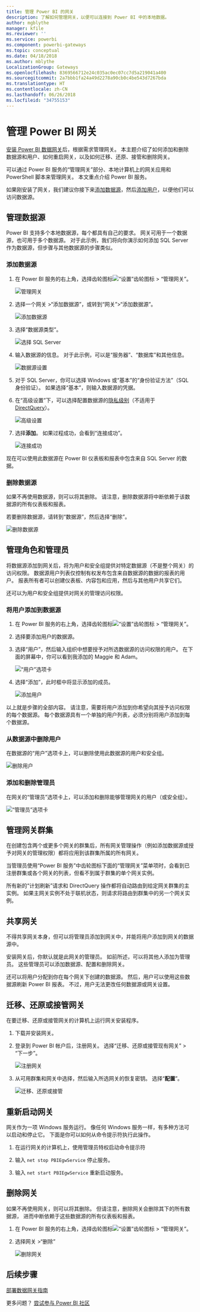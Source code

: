 ```yaml
---
title: 管理 Power BI 的网关
description: 了解如何管理网关，以便可以连接到 Power BI 中的本地数据。
author: mgblythe
manager: kfile
ms.reviewer: ''
ms.service: powerbi
ms.component: powerbi-gateways
ms.topic: conceptual
ms.date: 04/18/2018
ms.author: mblythe
LocalizationGroup: Gateways
ms.openlocfilehash: 8369566712e24c035ac0ec07cc7d5a219041a400
ms.sourcegitcommit: 2a7bbb1fa24a49d2278a90cb0c4be543d7267bda
ms.translationtype: HT
ms.contentlocale: zh-CN
ms.lasthandoff: 06/26/2018
ms.locfileid: "34755153"
---
```

# <a name="manage-a-power-bi-gateway"></a>管理 Power BI 网关

[安装 Power BI 数据网关](service-gateway-install.md)后，根据需求管理网关。 本主题介绍了如何添加和删除数据源和用户、如何重启网关，以及如何迁移、还原、接管和删除网关。 

可以通过 Power BI 服务的“管理网关”部分、本地计算机上的网关应用和 PowerShell 脚本来管理网关。 本文重点介绍 Power BI 服务。 

如果刚安装了网关，我们建议你接下来[添加数据源](#add-a-data-source)，然后[添加用户](#add-users-to-a-data-source)，以便他们可以访问数据源。


## <a name="manage-data-sources"></a>管理数据源

Power BI 支持多个本地数据源，每个都具有自己的要求。 网关可用于一个数据源，也可用于多个数据源。 对于此示例，我们将向你演示如何添加 SQL Server 作为数据源，但步骤与其他数据源的步骤类似。


### <a name="add-a-data-source"></a>添加数据源

1. 在 Power BI 服务的右上角，选择齿轮图标![“设置”齿轮图标](media/service-gateway-manage/icon-gear.png) > “管理网关”。

    ![管理网关](media/service-gateway-manage/manage-gateways.png)

2. 选择一个网关 >“添加数据源”，或转到“网关”>“添加数据源”。

    ![添加数据源](media/service-gateway-manage/add-data-source.png)

3. 选择“数据源类型”。

    ![选择 SQL Server](media/service-gateway-manage/select-sql-server.png)


4. 输入数据源的信息。 对于此示例，可以是“服务器”、“数据库”和其他信息。  

    ![数据源设置](media/service-gateway-manage/data-source-settings.png)

5. 对于 SQL Server，你可以选择 Windows 或“基本”的“身份验证方法”（SQL 身份验证）。  如果选择“基本”，则输入数据源的凭据。

6. 在“高级设置”下，可以选择配置数据源的[隐私级别](https://support.office.com/article/Privacy-levels-Power-Query-CC3EDE4D-359E-4B28-BC72-9BEE7900B540)（不适用于 [DirectQuery](desktop-directquery-about.md)）。

    ![高级设置](media/service-gateway-manage/advanced-settings.png)

7. 选择**添加**。 如果过程成功，会看到“连接成功”。

    ![连接成功](media/service-gateway-manage/connection-successful.png)

现在可以使用此数据源在 Power BI 仪表板和报表中包含来自 SQL Server 的数据。

### <a name="remove-a-data-source"></a>删除数据源

如果不再使用数据源，则可以将其删除。 请注意，删除数据源将中断依赖于该数据源的所有仪表板和报表。

若要删除数据源，请转到“数据源”，然后选择“删除”。

![删除数据源](media/service-gateway-manage/remove-data-source.png)


## <a name="manage-users-and-administrators"></a>管理角色和管理员

将数据源添加到网关后，将为用户和安全组提供对特定数据源（不是整个网关）的访问权限。 数据源用户列表仅控制有权发布包含来自数据源的数据的报表的用户。 报表所有者可以创建仪表板、内容包和应用，然后与其他用户共享它们。

还可以为用户和安全组提供对网关的管理访问权限。


### <a name="add-users-to-a-data-source"></a>将用户添加到数据源

1. 在 Power BI 服务的右上角，选择齿轮图标![“设置”齿轮图标](media/service-gateway-manage/icon-gear.png) > “管理网关”。

2. 选择要添加用户的数据源。

3. 选择“用户”，然后输入组织中想要授予对所选数据源的访问权限的用户。 在下面的屏幕中，你可以看到我添加的 Maggie 和 Adam。

    ![“用户”选项卡](media/service-gateway-manage/users-tab.png)

4. 选择“添加”，此时框中将显示添加的成员。

    ![添加用户](media/service-gateway-manage/add-user.png)

以上就是步骤的全部内容。 请注意，需要将用户添加到你希望向其授予访问权限的每个数据源。 每个数据源具有一个单独的用户列表，必须分别将用户添加到每个数据源。


### <a name="remove-users-from-a-data-source"></a>从数据源中删除用户

在数据源的“用户”选项卡上，可以删除使用此数据源的用户和安全组。

![删除用户](media/service-gateway-manage/remove-user.png)


### <a name="add-and-remove-administrators"></a>添加和删除管理员

在网关的“管理员”选项卡上，可以添加和删除能够管理网关的用户（或安全组）。

![“管理员”选项卡](media/service-gateway-manage/administrators-tab.png)


## <a name="manage-a-gateway-cluster"></a>管理网关群集

在创建包含两个或更多个网关的群集后，所有网关管理操作（例如添加数据源或授予对网关的管理权限）都将应用到该群集所属的所有网关。 

当管理员使用“Power BI 服务”中齿轮图标下面的“管理网关”菜单项时，会看到已注册群集或各个网关的列表，但看不到属于群集的单个网关实例。

所有新的“计划刷新”请求和 DirectQuery 操作都将自动路由到给定网关群集的主实例。 如果主网关实例不处于联机状态，则请求将路由到群集中的另一个网关实例。


## <a name="share-a-gateway"></a>共享网关

不得共享网关本身，但可以将管理员添加到网关中，并能将用户添加到网关的数据源中。 

安装网关后，你默认就是此网关的管理员。 如前所述，可以将其他人添加为管理员。 这些管理员可以添加数据源、配置和删除网关。

还可以将用户分配到你在每个网关下创建的数据源。 然后，用户可以使用这些数据源刷新 Power BI 报表。 不过，用户无法更改任何数据源或网关设置。

## <a name="migrate-restore-or-take-over-a-gateway"></a>迁移、还原或接管网关

在要迁移、还原或接管网关的计算机上运行网关安装程序。

1. 下载并安装网关。

2. 登录到 Power BI 帐户后，注册网关。 选择“迁移、还原或接管现有网关” > “下一步”。

    ![注册网关](media/service-gateway-manage/register-gateway.png)

3. 从可用群集和网关中选择，然后输入所选网关的恢复密钥。 选择“**配置**”。

    ![迁移、还原或接管](media/service-gateway-manage/migrate-restore-takeover.png)


## <a name="restart-a-gateway"></a>重新启动网关

网关作为一项 Windows 服务运行。 像任何 Windows 服务一样，有多种方法可以启动和停止它。 下面是你可以如何从命令提示符执行此操作。

1. 在运行网关的计算机上，使用管理员特权启动命令提示符

2. 输入 `net stop PBIEgwService` 停止服务。

3. 输入 `net start PBIEgwService` 重新启动服务。


## <a name="remove-a-gateway"></a>删除网关

如果不再使用网关，则可以将其删除。 但请注意，删除网关会删除其下的所有数据源， 进而中断依赖于这些数据源的所有仪表板和报表。

1. 在 Power BI 服务的右上角，选择齿轮图标![“设置”齿轮图标](media/service-gateway-manage/icon-gear.png) > “管理网关”。

2. 选择网关 >“删除”
   
   ![删除网关](media/service-gateway-manage/remove-gateway.png)


## <a name="next-steps"></a>后续步骤

[部署数据网关指南](service-gateway-deployment-guidance.md)

更多问题？ [尝试参与 Power BI 社区](http://community.powerbi.com/)
